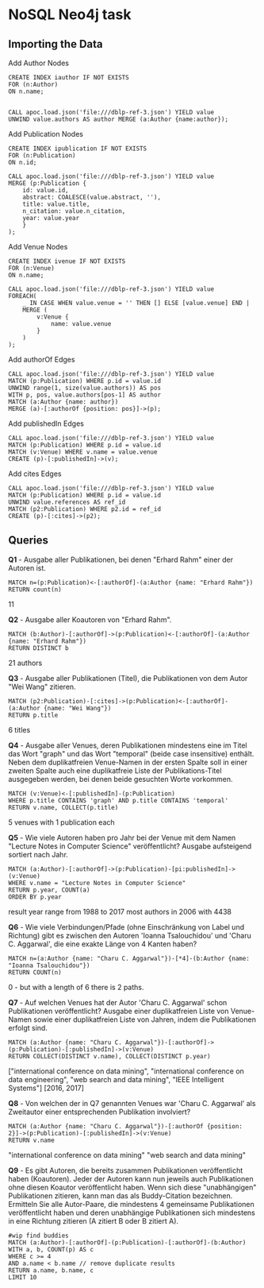 # NoSQL Neo4j task

## Importing the Data

Add Author Nodes

```cypher
CREATE INDEX iauthor IF NOT EXISTS
FOR (n:Author)
ON n.name;
     

CALL apoc.load.json('file:///dblp-ref-3.json') YIELD value
UNWIND value.authors AS author MERGE (a:Author {name:author});
```

Add Publication Nodes

```cypher
CREATE INDEX ipublication IF NOT EXISTS 
FOR (n:Publication) 
ON n.id;

CALL apoc.load.json('file:///dblp-ref-3.json') YIELD value
MERGE (p:Publication {
    id: value.id,
    abstract: COALESCE(value.abstract, ''),
    title: value.title,
    n_citation: value.n_citation,
    year: value.year
    }
);
```

Add Venue Nodes

```cypher
CREATE INDEX ivenue IF NOT EXISTS 
FOR (n:Venue) 
ON n.name;

CALL apoc.load.json('file:///dblp-ref-3.json') YIELD value
FOREACH(
    _ IN CASE WHEN value.venue = '' THEN [] ELSE [value.venue] END |
    MERGE (
        v:Venue {
            name: value.venue
        }
    )
);
```

Add authorOf Edges

```cypher
CALL apoc.load.json('file:///dblp-ref-3.json') YIELD value
MATCH (p:Publication) WHERE p.id = value.id
UNWIND range(1, size(value.authors)) AS pos
WITH p, pos, value.authors[pos-1] AS author
MATCH (a:Author {name: author}) 
MERGE (a)-[:authorOf {position: pos}]->(p);
```

Add publishedIn Edges

```cypher
CALL apoc.load.json('file:///dblp-ref-3.json') YIELD value
MATCH (p:Publication) WHERE p.id = value.id
MATCH (v:Venue) WHERE v.name = value.venue
CREATE (p)-[:publishedIn]->(v);
```

Add cites Edges

```cypher
CALL apoc.load.json('file:///dblp-ref-3.json') YIELD value
MATCH (p:Publication) WHERE p.id = value.id
UNWIND value.references AS ref_id
MATCH (p2:Publication) WHERE p2.id = ref_id
CREATE (p)-[:cites]->(p2);
```

## Queries

**Q1** \- Ausgabe aller Publikationen, bei denen "Erhard Rahm" einer der Autoren ist.

```cypher
MATCH n=(p:Publication)<-[:authorOf]-(a:Author {name: "Erhard Rahm"})
RETURN count(n)
```

11

**Q2** - Ausgabe aller Koautoren von "Erhard Rahm".

```cypher
MATCH (b:Author)-[:authorOf]->(p:Publication)<-[:authorOf]-(a:Author {name: "Erhard Rahm"})
RETURN DISTINCT b
```

21 authors

**Q3** - Ausgabe aller Publikationen (Titel), die Publikationen von dem Autor "Wei Wang" zitieren.

```cypher
MATCH (p2:Publication)-[:cites]->(p:Publication)<-[:authorOf]-(a:Author {name: "Wei Wang"})
RETURN p.title
```

6 titles

**Q4** - Ausgabe aller Venues, deren Publikationen mindestens eine im Titel das Wort "graph" und das Wort "temporal" (beide case insensitive) enthält. Neben dem duplikatfreien Venue-Namen in der ersten Spalte soll in einer zweiten Spalte auch eine duplikatfreie Liste der Publikations-Titel  ausgegeben werden, bei denen beide gesuchten Worte vorkommen.

```cypher
MATCH (v:Venue)<-[:publishedIn]-(p:Publication)
WHERE p.title CONTAINS 'graph' AND p.title CONTAINS 'temporal'
RETURN v.name, COLLECT(p.title)
```

5 venues with 1 publication each

**Q5** - Wie viele Autoren haben pro Jahr bei der Venue mit dem Namen "Lecture Notes in Computer Science" veröffentlicht? Ausgabe aufsteigend sortiert nach Jahr.

```cypher
MATCH (a:Author)-[:authorOf]->(p:Publication)-[pi:publishedIn]->(v:Venue) 
WHERE v.name = "Lecture Notes in Computer Science" 
RETURN p.year, COUNT(a) 
ORDER BY p.year
```

result year range from 1988 to 2017
most authors in 2006 with 4438

**Q6** - Wie viele Verbindungen/Pfade (ohne Einschränkung von Label und Richtung) gibt es zwischen den Autoren 'Ioanna Tsalouchidou' und 'Charu C. Aggarwal', die eine exakte Länge von 4 Kanten haben?

```cypher
MATCH n=(a:Author {name: "Charu C. Aggarwal"})-[*4]-(b:Author {name: "Ioanna Tsalouchidou"})
RETURN COUNT(n)
```

0 - but with a length of 6 there is 2 paths.

**Q7** - Auf welchen Venues hat der Autor 'Charu C.  Aggarwal' schon Publikationen veröffentlicht? Ausgabe einer  duplikatfreien Liste von Venue-Namen sowie einer duplikatfreien Liste  von Jahren, indem die Publikationen erfolgt sind.

```cypher
MATCH (a:Author {name: "Charu C. Aggarwal"})-[:authorOf]->(p:Publication)-[:publishedIn]->(v:Venue)
RETURN COLLECT(DISTINCT v.name), COLLECT(DISTINCT p.year)
```

["international conference on data mining", "international conference on data engineering", "web search and data mining", "IEEE Intelligent Systems"]
[2016, 2017]

**Q8** - Von welchen der in Q7 genannten Venues war 'Charu C. Aggarwal' als Zweitautor einer entsprechenden Publikation involviert?

```cypher
MATCH (a:Author {name: "Charu C. Aggarwal"})-[:authorOf {position: 2}]->(p:Publication)-[:publishedIn]->(v:Venue)
RETURN v.name
```

"international conference on data mining"
"web search and data mining"

**Q9** - Es gibt Autoren, die bereits zusammen Publikationen veröffentlicht  haben (Koautoren). Jeder der Autoren kann nun jeweils auch Publikationen ohne diesen Koautor veröffentlicht haben. Wenn sich diese  "unabhängigen" Publikationen zitieren, kann man das als Buddy-Citation  bezeichnen. Ermitteln Sie alle Autor-Paare, die mindestens 4 gemeinsame Publikationen veröffentlicht haben und deren unabhängige Publikationen sich mindestens in eine Richtung zitieren (A zitiert B oder B zitiert A).

```cypher
#wip find buddies
MATCH (a:Author)-[:authorOf]-(p:Publication)-[:authorOf]-(b:Author)
WITH a, b, COUNT(p) AS c
WHERE c >= 4 
AND a.name < b.name // remove duplicate results
RETURN a.name, b.name, c
LIMIT 10
```

